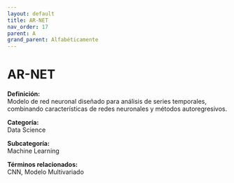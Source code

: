 ```yaml
---
layout: default
title: AR-NET
nav_order: 17
parent: A
grand_parent: Alfabéticamente
---
```


# AR-NET

**Definición:**  
Modelo de red neuronal diseñado para análisis de series temporales, combinando características de redes neuronales y métodos autoregresivos.

**Categoría:**  
Data Science  

**Subcategoría:**  
Machine Learning

**Términos relacionados:**  
CNN, Modelo Multivariado
